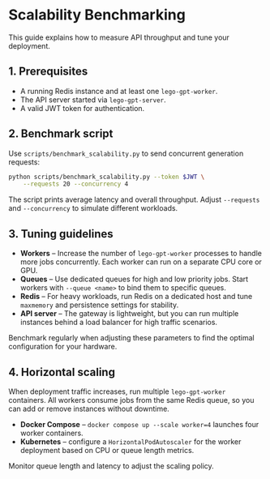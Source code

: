 # Scalability Benchmarking

This guide explains how to measure API throughput and tune your deployment.

## 1. Prerequisites

* A running Redis instance and at least one `lego-gpt-worker`.
* The API server started via `lego-gpt-server`.
* A valid JWT token for authentication.

## 2. Benchmark script

Use `scripts/benchmark_scalability.py` to send concurrent generation requests:

```bash
python scripts/benchmark_scalability.py --token $JWT \
    --requests 20 --concurrency 4
```

The script prints average latency and overall throughput. Adjust `--requests`
and `--concurrency` to simulate different workloads.

## 3. Tuning guidelines

* **Workers** – Increase the number of `lego-gpt-worker` processes to handle
  more jobs concurrently. Each worker can run on a separate CPU core or GPU.
* **Queues** – Use dedicated queues for high and low priority jobs. Start
  workers with `--queue <name>` to bind them to specific queues.
* **Redis** – For heavy workloads, run Redis on a dedicated host and tune
  `maxmemory` and persistence settings for stability.
* **API server** – The gateway is lightweight, but you can run multiple
  instances behind a load balancer for high traffic scenarios.

Benchmark regularly when adjusting these parameters to find the optimal
configuration for your hardware.

## 4. Horizontal scaling

When deployment traffic increases, run multiple `lego-gpt-worker` containers.
All workers consume jobs from the same Redis queue, so you can add or remove
instances without downtime.

- **Docker Compose** – `docker compose up --scale worker=4` launches four
  worker containers.
- **Kubernetes** – configure a `HorizontalPodAutoscaler` for the worker
  deployment based on CPU or queue length metrics.

Monitor queue length and latency to adjust the scaling policy.
